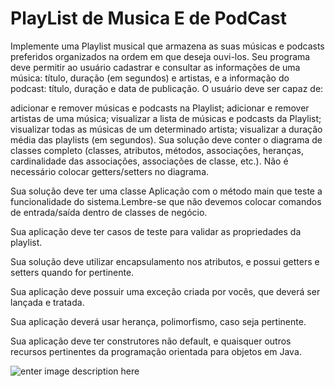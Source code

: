 # PlayList de Musica E de PodCast

Implemente uma Playlist musical que armazena as suas músicas e podcasts preferidos organizados na ordem em que deseja ouvi-los. Seu programa deve permitir ao usuário cadastrar e consultar as informações de uma música: título, duração (em segundos) e artistas, e a informação do podcast: título, duração e data de publicação. O usuário deve ser capaz de:

adicionar e remover músicas e podcasts na Playlist;
adicionar e remover artistas de uma música;
visualizar a lista de músicas e podcasts da Playlist;
visualizar todas as músicas de um determinado artista;
visualizar a duração média das playlists (em segundos).
Sua solução deve conter o diagrama de classes completo (classes, atributos, métodos, associações, heranças, cardinalidade das associações, associações de classe, etc.). Não é necessário colocar getters/setters no diagrama.

Sua solução deve ter uma classe Aplicação com o método main que teste a funcionalidade do sistema.Lembre-se que não devemos colocar comandos de entrada/saída dentro de classes de negócio.

Sua aplicação deve ter casos de teste para validar as propriedades da playlist.

Sua solução deve utilizar encapsulamento nos atributos, e possui getters e setters quando for pertinente. 

Sua aplicação deve possuir uma exceção criada por vocês, que deverá ser lançada e tratada.

Sua aplicação deverá usar herança, polimorfismo, caso seja pertinente.

Sua aplicação deve ter construtores não default, e quaisquer outros recursos pertinentes da programação orientada para objetos em Java.


![enter image description here](ClassDiagram/UML%20Quest%C3%A3o%203.png)
